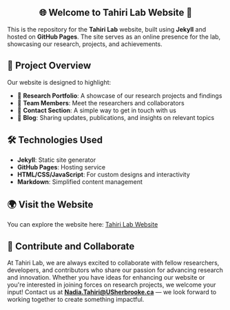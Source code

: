 <h2  align="center"> 🌐 Welcome to Tahiri Lab Website 🌳</h2>

This is the repository for the **Tahiri Lab** website, built using **Jekyll** and hosted on **GitHub Pages**. The site serves as an online presence for the lab, showcasing our research, projects, and achievements.

## 🚀 Project Overview

Our website is designed to highlight:

- 💼 **Research Portfolio**: A showcase of our research projects and findings
- 📄 **Team Members**: Meet the researchers and collaborators
- 📧 **Contact Section**: A simple way to get in touch with us
- 📝 **Blog**: Sharing updates, publications, and insights on relevant topics


## 🛠️ Technologies Used

- **Jekyll**: Static site generator
- **GitHub Pages**: Hosting service
- **HTML/CSS/JavaScript**: For custom designs and interactivity
- **Markdown**: Simplified content management

## 🌍 Visit the Website

You can explore the website here: [Tahiri Lab Website](https://tahirinadia.github.io/)

## 🤝 Contribute and Collaborate

At Tahiri Lab, we are always excited to collaborate with fellow researchers, developers, and contributors who share our passion for advancing research and innovation. Whether you have ideas for enhancing our website or you're interested in joining forces on research projects, we welcome your input! Contact us at **Nadia.Tahiri@USherbrooke.ca** — we look forward to working together to create something impactful.
